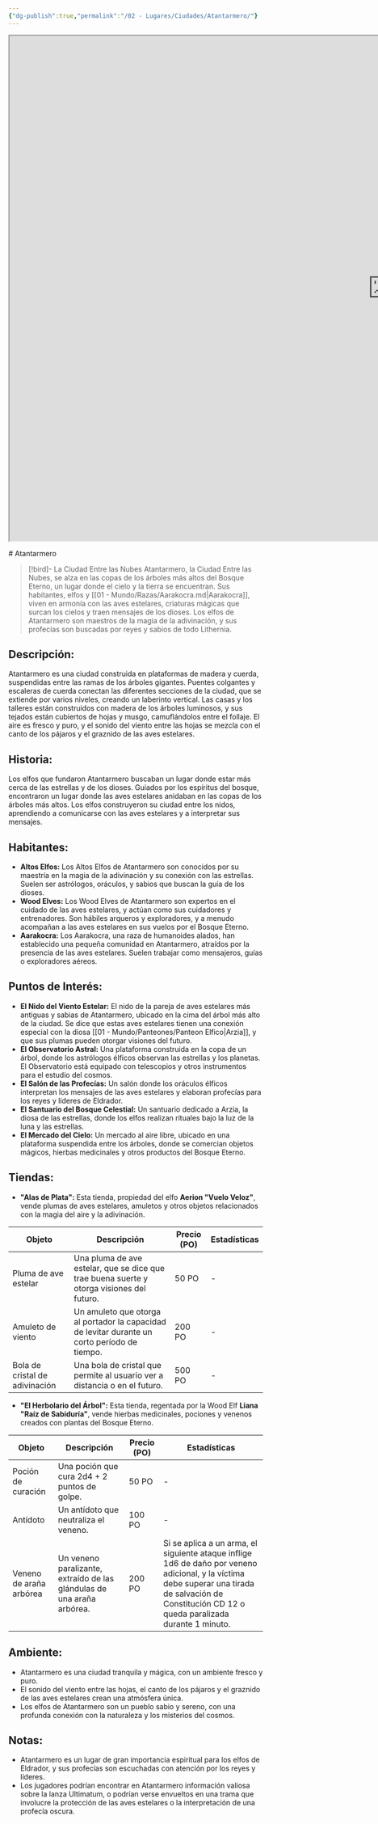```yaml
---
{"dg-publish":true,"permalink":"/02 - Lugares/Ciudades/Atantarmero/"}
---
```


<p><span><iframe height="1000" width="1500" src="https://watabou.github.io/city-generator/?size=60&amp;seed=1150&amp;name=Atantarmero&amp;population=600000&amp;citadel=1&amp;urban_castle=0&amp;plaza=undefined&amp;temple=0&amp;walls=1&amp;shantytown=0&amp;coast=0&amp;river=0&amp;greens=1&amp;hub=0" sandbox="allow-forms allow-presentation allow-same-origin allow-scripts allow-modals"></iframe></span></p>
# Atantarmero

> [!bird]-  La Ciudad Entre las Nubes
> Atantarmero,  la Ciudad Entre las Nubes,  se alza en las copas de los árboles más altos del Bosque Eterno,  un lugar donde el cielo y la tierra se encuentran.  Sus habitantes,  elfos y [[01 - Mundo/Razas/Aarakocra.md\|Aarakocra]],  viven en armonía con las aves estelares,  criaturas mágicas que surcan los cielos y traen mensajes de los dioses.  Los elfos de Atantarmero son maestros de la magia de la adivinación,  y sus profecías son buscadas por reyes y sabios de todo Lithernia.

## Descripción:

Atantarmero es una ciudad construida en plataformas de madera y cuerda,  suspendidas entre las ramas de los árboles gigantes.   Puentes colgantes y escaleras de cuerda conectan las diferentes secciones de la ciudad,  que se extiende por varios niveles,  creando un laberinto vertical.  Las casas y los talleres están construidos con madera de los árboles luminosos,  y sus tejados están cubiertos de hojas y musgo,  camuflándolos entre el follaje.  El aire es fresco y puro,  y el sonido del viento entre las hojas se mezcla con el canto de los pájaros y el graznido de las aves estelares.

## Historia:

Los elfos que fundaron Atantarmero buscaban un lugar donde estar más cerca de las estrellas y de los dioses.  Guiados por los espíritus del bosque,  encontraron un lugar donde las aves estelares anidaban en las copas de los árboles más altos.  Los elfos construyeron su ciudad entre los nidos,  aprendiendo a comunicarse con las aves estelares y a interpretar sus mensajes.

## Habitantes:

* **Altos Elfos:**  Los Altos Elfos de Atantarmero son conocidos por su maestría en la magia de la adivinación y su conexión con las estrellas.  Suelen ser astrólogos,  oráculos,  y sabios que buscan la guía de los dioses.
* **Wood Elves:**  Los Wood Elves de Atantarmero son expertos en el cuidado de las aves estelares,  y actúan como sus cuidadores y entrenadores.   Son hábiles arqueros y exploradores,  y a menudo acompañan a las aves estelares en sus vuelos por el Bosque Eterno.
* **Aarakocra:**  Los Aarakocra,  una raza de humanoides alados,  han establecido una pequeña comunidad en Atantarmero,  atraídos por la presencia de las aves estelares.  Suelen trabajar como mensajeros,  guías o exploradores aéreos.

## Puntos de Interés:

* **El Nido del Viento Estelar:**  El nido de la pareja de aves estelares más antiguas y sabias de Atantarmero,  ubicado en la cima del árbol más alto de la ciudad.  Se dice que estas aves estelares tienen una conexión especial con la diosa [[01 - Mundo/Panteones/Panteon Elfico\|Arzia]],  y que sus plumas pueden otorgar visiones del futuro.
* **El Observatorio Astral:**  Una plataforma construida en la copa de un árbol,  donde los astrólogos élficos observan las estrellas y los planetas.  El Observatorio está equipado con telescopios y otros instrumentos para el estudio del cosmos.
* **El Salón de las Profecías:**  Un salón donde los oráculos élficos interpretan los mensajes de las aves estelares y elaboran profecías para los reyes y líderes de Eldrador.
* **El Santuario del Bosque Celestial:** Un santuario dedicado a Arzia,  la diosa de las estrellas,  donde los elfos realizan rituales bajo la luz de la luna y las estrellas.
* **El Mercado del Cielo:**  Un mercado al aire libre,  ubicado en una plataforma suspendida entre los árboles,  donde se comercian objetos mágicos,  hierbas medicinales y otros productos del Bosque Eterno.

## Tiendas:

* **"Alas de Plata":**  Esta tienda,  propiedad del elfo **Aerion "Vuelo Veloz"**,  vende plumas de aves estelares,  amuletos y otros objetos relacionados con la magia del aire y la adivinación.

| Objeto | Descripción | Precio (PO) | Estadísticas |
|---|---|---|---|
| Pluma de ave estelar |  Una pluma de ave estelar,  que se dice que trae buena suerte y otorga visiones del futuro. | 50 PO | - |
| Amuleto de viento | Un amuleto que otorga al portador la capacidad de levitar durante un corto período de tiempo. | 200 PO | - |
| Bola de cristal de adivinación |  Una bola de cristal que permite al usuario ver a distancia o en el futuro. | 500 PO | - |

* **"El Herbolario del Árbol":**  Esta tienda,  regentada por la Wood Elf **Liana "Raíz de Sabiduría"**,  vende hierbas medicinales,  pociones y venenos creados con plantas del Bosque Eterno.

| Objeto | Descripción | Precio (PO) | Estadísticas |
|---|---|---|---|
| Poción de curación |  Una poción que cura 2d4 + 2 puntos de golpe. | 50 PO | - |
| Antídoto | Un antídoto que neutraliza el veneno. | 100 PO | - |
| Veneno de araña arbórea |  Un veneno paralizante,  extraído de las glándulas de una araña arbórea. | 200 PO |  Si se aplica a un arma,  el siguiente ataque inflige 1d6 de daño por veneno adicional,  y la víctima debe superar una tirada de salvación de Constitución CD 12 o queda paralizada durante 1 minuto. |


## Ambiente:

* Atantarmero es una ciudad tranquila y mágica,  con un ambiente fresco y puro.  
* El sonido del viento entre las hojas,  el canto de los pájaros y el graznido de las aves estelares crean una atmósfera única.  
* Los elfos de Atantarmero son un pueblo sabio y sereno,  con una profunda conexión con la naturaleza y los misterios del cosmos.

## Notas:

* Atantarmero es un lugar de gran importancia espiritual para los elfos de Eldrador,  y sus profecías son escuchadas con atención por los reyes y líderes.
* Los jugadores podrían encontrar en Atantarmero información valiosa sobre la lanza Ultimatum,  o podrían verse envueltos en una trama que involucre la protección de las aves estelares o la interpretación de una profecía oscura.


